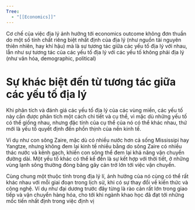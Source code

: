 ```yaml
---
Tree:
  - "[[Economics]]"
---
```

Cơ chế của việc địa lý ảnh hưởng tới economics outcome không đơn thuần do một số tính chất riêng biệt nhất định của địa lý (như nguồn tài nguyên thiên nhiên, hay khí hậu) mà là sự tương tác giữa các yếu tố địa lý với nhau, lẫn như sự tương tác của các yếu tố địa lý với các yếu tố không phải địa lý (như văn hóa, demographic, political)

# Sự khác biệt đến từ tương tác giữa các yếu tố địa lý 

Khi phân tích và đánh giá các yếu tố địa lý của các vùng miền, các yếu tố này cần được phân tích một cách chi tiết và cụ thể, vì mặc dù những yếu tố có thể giống nhau, nhưng đặc tính của cụ thể của nó có thể khác nhau, thứ mới là yếu tố quyết định đến phồn thịnh của nền kinh tế. 

Ví dụ như con sông Zaire, mặc dù có nhiều nước hơn cả sống Mississipi hay Yangtze, nhưng không đem lại kinh tế nhiều bằng do sông Zaire có nhiều thác nước và kênh gạch, khiến con sông thể đem lại khả năng vận chuyển đường dài. Một yếu tố khác có thể kể đến là sự kết hợp với thời tiết, ở những vùng lạnh sông thường đóng băng gây cản trở lớn tới việc vận chuyển.

Cùng chung một thuộc tính trong địa lý lí, ảnh hưởng của nó cùng có thể rất khác nhau với mỗi giai đoạn trong lịch sử, khi có sự thay đổi về kiến thức và công nghệ. Ví dụ như đại dương trước đây từng là rào cản rất lớn trong giao tiếp và vận chuyển hàng hóa, cho tới khi ngành khao học đã đạt tới những mốc tiến nhất định trong việc định vị